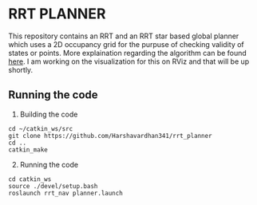 # RRT PLANNER
This repository contains an RRT and an RRT star based global planner which uses a 2D occupancy grid for the purpuse of checking validity of states or points. 
More explaination regarding the algorithm can be found [here](https://en.wikipedia.org/wiki/Rapidly-exploring_random_tree).
I am working on the visualization for this on RViz and that will be up shortly.

## Running the code
1. Building the code
```
cd ~/catkin_ws/src
git clone https://github.com/Harshavardhan341/rrt_planner 
cd ..
catkin_make 
```
2. Running the code 
```
cd catkin_ws
source ./devel/setup.bash
roslaunch rrt_nav planner.launch

```
 
